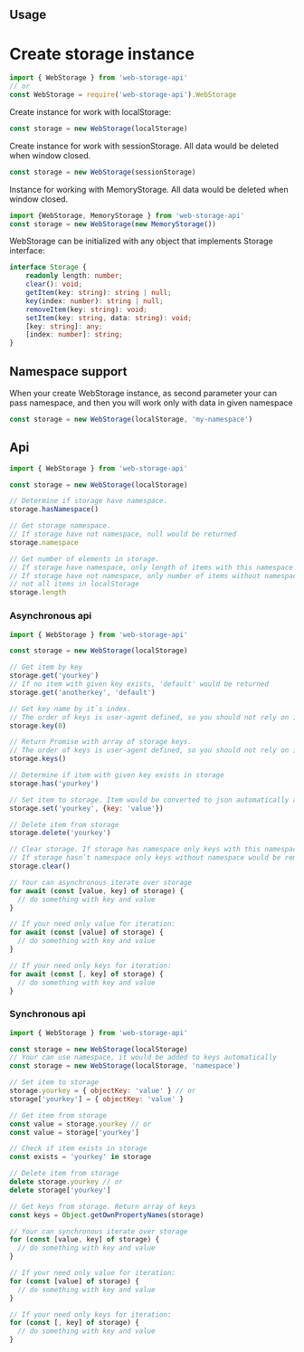 ## Usage

# Create storage instance
```js
import { WebStorage } from 'web-storage-api'
// or
const WebStorage = require('web-storage-api').WebStorage
```

Create instance for work with localStorage:
```js
const storage = new WebStorage(localStorage)
```

Create instance for work with sessionStorage. All data would be deleted when window closed.
```js
const storage = new WebStorage(sessionStorage)
```

Instance for working with MemoryStorage. All data would be deleted when window closed.
```js
import {WebStorage, MemoryStorage } from 'web-storage-api'
const storage = new WebStorage(new MemoryStorage())
```

WebStorage can be initialized with any object that implements Storage interface:
```typescript
interface Storage {
    readonly length: number;
    clear(): void;
    getItem(key: string): string | null;
    key(index: number): string | null;
    removeItem(key: string): void;
    setItem(key: string, data: string): void;
    [key: string]: any;
    [index: number]: string;
}
```

## Namespace support
When your create WebStorage instance, as second parameter your can pass namespace, and then you will work only with data in given namespace
```js
const storage = new WebStorage(localStorage, 'my-namespace')
```

## Api
```js
import { WebStorage } from 'web-storage-api'

const storage = new WebStorage(localStorage)

// Determine if storage have namespace.
storage.hasNamespace()

// Get storage namespace.
// If storage have not namespace, null would be returned
storage.namespace

// Get number of elements in storage.
// If storage have namespace, only length of items with this namespace would be return.
// If storage have not namespace, only number of items without namespace would be returned,
// not all items in localStorage
storage.length
```

### Asynchronous api
```js
import { WebStorage } from 'web-storage-api'

const storage = new WebStorage(localStorage)

// Get item by key
storage.get('yourkey')
// If no item with given key exists, 'default' would be returned
storage.get('anotherkey', 'default')

// Get key name by it`s index.
// The order of keys is user-agent defined, so you should not rely on it.
storage.key(0)

// Return Promise with array of storage keys.
// The order of keys is user-agent defined, so you should not rely on it.
storage.keys()

// Determine if item with given key exists in storage
storage.has('yourkey')

// Set item to storage. Item would be converted to json automatically and then saved
storage.set('yourkey', {key: 'value'})

// Delete item from storage
storage.delete('yourkey')

// Clear storage. If storage has namespace only keys with this namespace would be removed.
// If storage hasn`t namespace only keys without namespace would be removed
storage.clear()

// Your can asynchronous iterate over storage
for await (const [value, key] of storage) {
  // do something with key and value
}

// If your need only value for iteration:
for await (const [value] of storage) {
  // do something with key and value
}

// If your need only keys for iteration:
for await (const [, key] of storage) {
  // do something with key and value
}
```
### Synchronous api
```js
import { WebStorage } from 'web-storage-api'

const storage = new WebStorage(localStorage)
// Your can use namespace, it would be added to keys automatically
const storage = new WebStorage(localStorage, 'namespace')

// Set item to storage
storage.yourkey = { objectKey: 'value' } // or
storage['yourkey'] = { objectKey: 'value' }

// Get item from storage
const value = storage.yourkey // or
const value = storage['yourkey']

// Check if item exists in storage
const exists = 'yourkey' in storage

// Delete item from storage
delete storage.yourkey // or
delete storage['yourkey']

// Get keys from storage. Return array of keys
const keys = Object.getOwnPropertyNames(storage)

// Your can synchronous iterate over storage
for (const [value, key] of storage) {
  // do something with key and value
}

// If your need only value for iteration:
for (const [value] of storage) {
  // do something with key and value
}

// If your need only keys for iteration:
for (const [, key] of storage) {
  // do something with key and value
}
```
